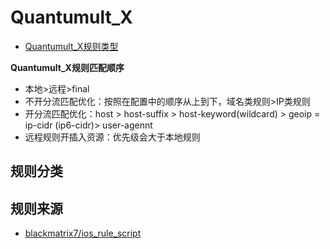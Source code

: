 # Quantumult_X
- [Quantumult_X规则类型](https://github.com/LaolunsiG/XiaoE_PCR/blob/main/rules/Quantumult_X/Quantumult_X%E8%A7%84%E5%88%99%E7%B1%BB%E5%9E%8B.md)

**Quantumult_X规则匹配顺序**
- 本地>远程>final
- 不开分流匹配优化：按照在配置中的顺序从上到下，域名类规则>IP类规则
- 开分流匹配优化：host > host-suffix > host-keyword(wildcard) > geoip = ip-cidr (ip6-cidr)> user-agennt
- 远程规则开插入资源：优先级会大于本地规则

## 规则分类

## 规则来源
- [blackmatrix7/ios_rule_script](https://github.com/blackmatrix7/ios_rule_script/tree/master/rule/QuantumultX)


